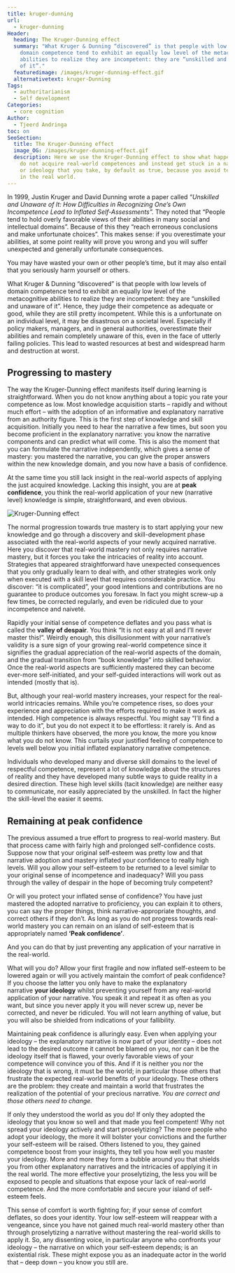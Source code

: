 ```yaml
---
title: kruger-dunning
url:
  - kruger-dunning
Header:
  heading: The Kruger-Dunning effect
  summary: "What Kruger & Dunning “discovered” is that people with low levels of
    domain competence tend to exhibit an equally low level of the metacognitive
    abilities to realize they are incompetent: they are “unskilled and unaware
    of it”."
  featuredimage: /images/kruger-dunning-effect.gif
  alternativetext: kruger-Dunning
Tags:
  - authoritarianism
  - Self development
Categories:
  - core cognition
Author:
  - Tjeerd Andringa
toc: on
SeoSection:
  title: The Kruger-Dunning effect
  image_OG: /images/kruger-dunning-effect.gif
  description: Here we use the Kruger-Dunning effect to show what happens if you
    do not acquire real-world competences and instead get stuck in a narrative
    or ideology that you take, by default as true, because you avoid testing it
    in the real world.
---
```

In 1999, Justin Kruger and David Dunning wrote a paper called *“Unskilled and Unaware of It: How Difficulties in Recognizing One’s Own Incompetence Lead to Inflated Self-Assessments”.* They noted that “People tend to hold overly favorable views of their abilities in many social and intellectual domains”. Because of this they “reach erroneous conclusions and make unfortunate choices”. This makes sense: if you overestimate your abilities, at some point reality will prove you wrong and you will suffer unexpected and generally unfortunate consequences.

You may have wasted your own or other people’s time, but it may also entail that you seriously harm yourself or others.

What Kruger & Dunning “discovered” is that people with low levels of domain competence tend to exhibit an equally low level of the metacognitive abilities to realize they are incompetent: they are “unskilled and unaware of it”. Hence, they judge their competence as adequate or good, while they are still pretty incompetent. While this is a unfortunate on an individual level, it may be disastrous on a societal level. Especially if policy makers, managers, and in general authorities, overestimate their abilities and remain completely unaware of this, even in the face of utterly failing policies. This lead to wasted resources at best and widespread harm and destruction at worst.

## Progressing to mastery

The way the Kruger-Dunning effect manifests itself during learning is straightforward. When you do not know anything about a topic you rate your competence as low. Most knowledge acquisition starts – rapidly and without much effort – with the adoption of an informative and explanatory narrative from an authority figure. This is the first step of knowledge and skill acquisition. Initially you need to hear the narrative a few times, but soon you become proficient in the explanatory narrative: you know the narrative components and can predict what will come. This is also the moment that you can formulate the narrative independently, which gives a sense of mastery: you mastered the narrative, you can give the proper answers within the new knowledge domain, and you now have a basis of confidence.

At the same time you still lack insight in the real-world aspects of applying the just acquired knowledge. Lacking this insight, you are at **peak confidence**, you think the real-world application of your new (narrative level) knowledge is simple, straightforward, and even obvious.

![Kruger-Dunning effect](/images/kruger-dunning-effect.gif "Kruger-Dunning effect")

The normal progression towards true mastery is to start applying your new knowledge and go through a discovery and skill-development phase associated with the real-world aspects of your newly acquired narrative. Here you discover that real-world mastery not only requires narrative mastery, but it forces you take the intricacies of reality into account. Strategies that appeared straightforward have unexpected consequences that you only gradually learn to deal with, and other strategies work only when executed with a skill level that requires considerable practice. You discover: “it is complicated”, your good intentions and contributions are no guarantee to produce outcomes you foresaw. In fact you might screw-up a few times, be corrected regularly, and even be ridiculed due to your incompetence and naiveté.

Rapidly your initial sense of competence deflates and you pass what is called the **valley of despair**. You think “It is not easy at all and I’ll never master this!”. Weirdly enough, this disillusionment with your narrative’s validity is a sure sign of your growing real-world competence since it signifies the gradual appreciation of the real-world aspects of the domain, and the gradual transition from “book knowledge” into skilled behavior. Once the real-world aspects are sufficiently mastered they can become ever-more self-initiated, and your self-guided interactions will work out as intended (mostly that is).

But, although your real-world mastery increases, your respect for the real-world intricacies remains. While you’re competence rises, so does your experience and appreciation with the efforts required to make it work as intended. High competence is always respectful. You might say “I’ll find a way to do it”, but you do not expect it to be effortless: it rarely is. And as multiple thinkers have observed, the more you know, the more you know what you do not know. This curtails your justified feeling of competence to levels well below you initial inflated explanatory narrative competence.

Individuals who developed many and diverse skill domains to the level of respectful competence, represent a lot of knowledge about the structures of reality and they have developed many subtle ways to guide reality in a desired direction. These high level skills (tacit knowledge) are neither easy to communicate, nor easily appreciated by the unskilled. In fact the higher the skill-level the easier it seems.

## Remaining at peak confidence

The previous assumed a true effort to progress to real-world mastery. But that process came with fairly high and prolonged self-confidence costs. Suppose now that your original self-esteem was pretty low and that narrative adoption and mastery inflated your confidence to really high levels. Will you allow your self-esteem to be returned to a level similar to your original sense of incompetence and inadequacy? Will you pass through the valley of despair in the hope of becoming truly competent?

Or will you protect your inflated sense of confidence? You have just mastered the adopted narrative to proficiency, you can explain it to others, you can say the proper things, think narrative-appropriate thoughts, and correct others if they don’t. As long as you do not progress towards real-world mastery you can remain on an island of self-esteem that is appropriately named **‘Peak confidence’**.

And you can do that by just preventing any application of your narrative in the real-world.

What will you do? Allow your first fragile and now inflated self-esteem to be lowered again or will you actively maintain the comfort of peak confidence? If you choose the latter you only have to make the explanatory narrative **your ideology** whilst preventing yourself from any real-world application of your narrative. You speak it and repeat it as often as you want, but since you never apply it you will never screw up, never be corrected, and never be ridiculed. You will not learn anything of value, but you will also be shielded from indications of your fallibility.

Maintaining peak confidence is alluringly easy. Even when applying your ideology – the explanatory narrative is now part of your identity – does not lead to the desired outcome it cannot be blamed on you, nor can it be the ideology itself that is flawed, your overly favorable views of your competence will convince you of this. And if it is neither you nor the ideology that is wrong, it must be the world; in particular those others that frustrate the expected real-world benefits of your ideology. These others are the problem: they create and maintain a world that frustrates the realization of the potential of your precious narrative. *You are correct and those others need to change.*

If only they understood the world as you do! If only they adopted the ideology that you know so well and that made you feel competent! Why not spread your ideology actively and start proselytizing? The more people who adopt your ideology, the more it will bolster your convictions and the further your self-esteem will be raised. Others listened to you, they gained competence boost from your insights, they tell you how well you master your ideology. More and more they form a bubble around you that shields you from other explanatory narratives and the intricacies of applying it in the real world. The more effective your proselytizing, the less you will be exposed to people and situations that expose your lack of real-world competence. And the more comfortable and secure your island of self-esteem feels.

This sense of comfort is worth fighting for; if your sense of comfort deflates, so does your identity. Your low self-esteem will reappear with a vengeance, since you have not gained much real-world mastery other than through proselytizing a narrative without mastering the real-world skills to apply it. So, any dissenting voice, in particular anyone who confronts your ideology – the narrative on which your self-esteem depends; is an existential risk. These might expose you as an inadequate actor in the world that – deep down – you know you still are.

<!--EndFragment-->